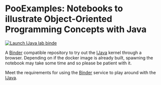 # PooExamples: Notebooks to illustrate Object-Oriented Programming Concepts with Java

[![Launch IJava lab binde](https://mybinder.org/binder-lab-badge-img)](https://mybinder.org/v2/gh/fchatelain/OOPExamples/master?urlpath=lab%2Fjovyan%2FTestTableaux.ipynb)

A [Binder](https://mybinder.org/) compatible repository to try out the [IJava](https://github.com/SpencerPark/IJava) kernel through a browser. Depending on if the docker image is already built, spawning the notebook may take some time and so please be patient with it.

Meet the requirements for using the [Binder](https://mybinder.org/) service to play around with the [IJava](https://github.com/SpencerPark/IJava).
